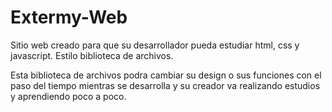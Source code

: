 # Extermy-Web
Sitio web creado para que su desarrollador pueda estudiar html, css y javascript. Estilo biblioteca de archivos. 

Esta biblioteca de archivos podra cambiar su design o sus funciones con el paso del tiempo mientras se desarrolla y su creador va realizando estudios y aprendiendo poco a poco. 
